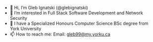 - 👋 Hi, I’m Gleb Ignatski (@glebignatski)
- 👀 I’m interested in Full Stack Software Development and Network Security
- 🌱 I have a Specialized Honours Computer Science BSc degree from York University
- 📫 How to reach me: Email: gleb99@my.yorku.ca

<!---
glebignatski/glebignatski is a ✨ special ✨ repository because its `README.md` (this file) appears on your GitHub profile.
You can click the Preview link to take a look at your changes.
--->
